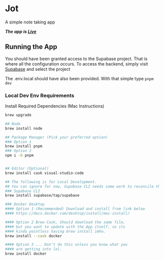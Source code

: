 # Jot

A simple note taking app

**_The app is [Live](jot.jish.dev)_**

## Running the App

You should have been granted access to the Supabase project. That is where all the configuration occurs.
To access the backend, simply visit [Supabase](https://supabase.com/dashboard/) and select the project

The .env.local should have also been provided. With that simple type `pnpm dev`

### Local Dev Env Requirements

Install Required Dependencies (Mac Instructions)

```bash
brew upgrade

## Node
brew install node

## Package Manager (Pick your preferred option)
### Option 1
brew install pnpm
### Option 2
npm i -G pnpm


## Editor (Optional)
brew install cask visual-studio-code

## The following is for Local Development.
## You can ignore for now, Supabase CLI needs some work to reconcile the platform with local.
### Supabase CLI
brew install supabase/tap/supabase

### Docker Desktop
#### Option 1 (Recommended) Download and install from link below
#### https://docs.docker.com/desktop/install/mac-install/

#### Option 2 Brew Cask, Should download the same file,
#### but you want to update with the App itself, so its
#### kinda pointless having brew install imho.
brew install --cask docker

#### Option 3 ... Don't do this unless you know what you
#### are getting into lol.
brew install docker


```
